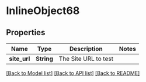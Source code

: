 # InlineObject68

## Properties

Name | Type | Description | Notes
------------ | ------------- | ------------- | -------------
**site_url** | **String** | The Site URL to test | 

[[Back to Model list]](../README.md#documentation-for-models) [[Back to API list]](../README.md#documentation-for-api-endpoints) [[Back to README]](../README.md)


